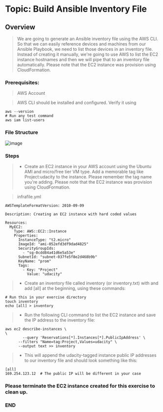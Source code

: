 # Topic: Build Ansible Inventory File

## Overview
> We are going to generate an Ansible inventory file using the AWS CLI. So that we can easily reference devices and machines from our Ansible Playbook, we need to list those devices in an inventory file. Instead of creating it manually, we're going to use AWS to list the EC2 instance hostnames and then we will pipe that to an inventory file automatically. Please note that the EC2 instance was provision using CloudFormation.

### Prerequisites:

> AWS Account

> AWS CLI should be installed and configured. Verify it using

```
aws --version
# Run any test command
aws iam list-users
```

### File Structure

![image](https://user-images.githubusercontent.com/40290711/178330958-11113075-99ef-4174-8b34-9f9331111c7a.png)

### Steps

> - Create an EC2 instance in your AWS account using the Ubuntu AMI and micro/free tier VM type. Add a memorable tag like Project:udacity to the instance. Please remember the tag name you're adding. Please note that the EC2 instance was provision using CloudFormation.

> infrafile.yml

```
AWSTemplateFormatVersion: 2010-09-09

Description: Creating an EC2 instance with hard coded values 

Resources:
  MyEC2:
    Type: AWS::EC2::Instance
    Properties: 
      InstanceType: "t2.micro"
      ImageId: "ami-052efd3df9dad4825"
      SecurityGroupIds: 
        - "sg-0cdd84a41d6e5a53e"
      SubnetId: "subnet-037fe5f8e2d468b9b"
      KeyName: "prom"
      Tags: 
        - Key: "Project"
          Value: "udacity"
```          

> - Create an inventory file called inventory (or inventory.txt) with and add [all] at the beginning, using these commands:

```
# Run this in your exercise directory
touch inventory
echo [all] > inventory
```

> - Run the following CLI command to list the EC2 instance and save the IP address to the inventory file:

```
aws ec2 describe-instances \
\
        --query 'Reservations[*].Instances[*].PublicIpAddress' \
      --filters "Name=tag:Project,Values=udacity" \
      --output text >> inventory
```      
> - This will append the udacity-tagged instance public IP addresses to our inventory file and should look something like this:

```
[all]
169.254.123.12  # The public IP will be different in your case
```
### Please terminate the EC2 instance created for this exercise to clean up.

### END
